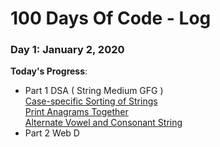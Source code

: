 # 100 Days Of Code - Log

### Day 1: January 2, 2020

**Today's Progress**: 

  <ul> <li>Part 1 DSA  ( String Medium GFG ) </li>
  <a href="https://practice.geeksforgeeks.org/problems/case-specific-sorting-of-strings4845/1/?category[]=Strings&amp;category[]=Strings&amp;difficulty[]=1&amp;page=1&amp;query=category[]Stringsdifficulty[]1page1category[]Strings#">Case-specific Sorting of Strings</a> <br> <a href="https://practice.geeksforgeeks.org/problems/print-anagrams-together/1/?category[]=Strings&category[]=Strings&difficulty[]=1&page=1&query=category[]Stringsdifficulty[]1page1category[]Strings#)">Print Anagrams Together</a> <br>
  <a href="https://practice.geeksforgeeks.org/problems/alternate-vowel-and-consonant-string/0/?category[]=Strings&category[]=Strings&difficulty[]=1&page=1&query=category[]Stringsdifficulty[]1page1category[]Strings#">Alternate Vowel and Consonant String</a>
  <li>Part 2 Web D </li>
  </ul>
 

